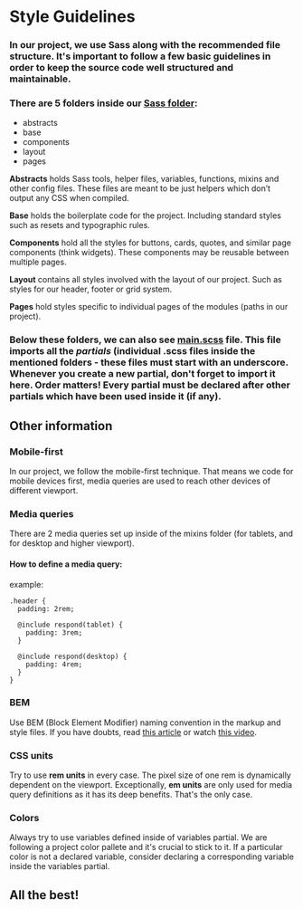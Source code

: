 # Style Guidelines

### In our project, we use Sass along with the recommended file structure. It's important to follow a few basic guidelines in order to keep the source code well structured and maintainable.

### There are 5 folders inside our [Sass folder](https://github.com/Code-Dabblers/Ecommerce-Site/tree/main/src/styles/sass):

* abstracts
* base
* components
* layout
* pages

 **Abstracts**
holds Sass tools, helper files, variables, functions, mixins and other config files. These files are meant to be just helpers which don’t output any CSS when compiled.

**Base**
holds the boilerplate code for the project. Including standard styles such as resets and typographic rules.

**Components**
hold all the styles for buttons, cards, quotes, and similar page components (think widgets). These components may be reusable between multiple pages.

**Layout**
contains all styles involved with the layout of our project. Such as styles for our header, footer or grid system.

**Pages** hold
styles specific to individual pages of the modules (paths in our project).

### Below these folders, we can also see [main.scss](https://github.com/Code-Dabblers/Ecommerce-Site/blob/main/src/styles/sass/main.scss) file. This file imports all the *partials* (individual .scss files inside the mentioned folders - these files must start with an underscore. Whenever you create a new partial, don't forget to import it here. **Order matters!** Every partial must be declared after other partials which have been used inside it (if any).

## Other information

### **Mobile-first**
In our project, we follow the mobile-first technique. That means we code for mobile devices first, media queries are used to reach other devices of different viewport.

### **Media queries**
There are 2 media queries set up inside of the mixins folder (for tablets, and for desktop and higher viewport).

#### **How to define a media query:**
example:
```
.header {
  padding: 2rem;

  @include respond(tablet) {
    padding: 3rem;
  }

  @include respond(desktop) {
    padding: 4rem;
  }
}
 ```

### **BEM**
Use BEM (Block Element Modifier) naming convention in the markup and style files. If you have doubts, read [this article](https://css-tricks.com/bem-101/) or watch [this video](https://www.youtube.com/watch?v=St5B7hnMLjg&list=PL4cUxeGkcC9iEwigam3gTjU_7IA3W2WZA).

### **CSS units**
Try to use **rem units** in every case. The pixel size of one rem is dynamically dependent on the viewport. Exceptionally, **em units** are only used for media query definitions as it has its deep benefits. That's the only case.

### **Colors**
Always try to use variables defined inside of variables partial. We are following a project color pallete and it's crucial to stick to it. If a particular color is not a declared variable, consider declaring a corresponding variable inside the variables partial.

## All the best!